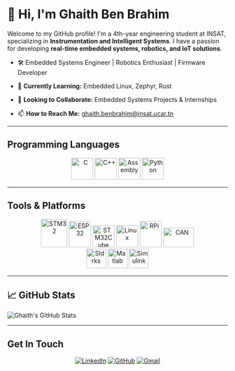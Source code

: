 # 👋 Hi, I'm Ghaith Ben Brahim
Welcome to my GitHub profile! I'm a 4th-year engineering student at INSAT, specializing in **Instrumentation and Intelligent Systems**. I have a passion for developing **real-time embedded systems, robotics, and IoT solutions**.  
- 🛠️ Embedded Systems Engineer | Robotics Enthusiast | Firmware Developer  

- 🌱 **Currently Learning:** Embedded Linux, Zephyr, Rust  
- 👯 **Looking to Collaborate:** Embedded Systems Projects & Internships  
- 📫 **How to Reach Me:** ghaith.benbrahim@insat.ucar.tn

---

## Programming Languages
<p align="center">
<img width="50" height="50" src="https://upload.wikimedia.org/wikipedia/commons/thumb/1/18/C_Programming_Language.svg/570px-C_Programming_Language.svg.png?20201031132917" alt="C"/>
<img width="50" height="50" src="https://raw.githubusercontent.com/isocpp/logos/master/cpp_logo.png" alt="C++"/>
<img width="50" height="50" src="https://github.com/user-attachments/assets/9b89d3cc-a9e2-4e19-b559-9009a8b5a777" alt="Assembly"/>
<img width="50" height="50" src="https://www.svgrepo.com/show/452091/python.svg" alt="Python"/>
</p>

---

## Tools & Platforms
<p align="center">
<img width="60" height="65" src="https://github.com/user-attachments/assets/3be6c156-6cf4-4a45-b998-dbf3ed4a1903" alt="STM32"/>
<img width="50" height="60" src="https://pbs.twimg.com/profile_images/773245254979903488/yB0xE3NR_400x400.jpg" alt="ESP32"/>
<img width="50" height="50" src="https://encrypted-tbn0.gstatic.com/images?q=tbn:ANd9GcSEJPAyrjz46qzrUPgiYMUXFmLgKP0oTViw3tQjetPdmJg5PZfIp-OoL07DV_5Z5Pa3ow8&usqp=CAU" alt="STM32Cube"/>
<img width="50" height="50" src="https://upload.wikimedia.org/wikipedia/commons/thumb/3/35/Tux.svg/1727px-Tux.svg.png" alt="Linux"/>
<img width="50" height="60" src="https://upload.wikimedia.org/wikipedia/fr/thumb/3/3b/Raspberry_Pi_logo.svg/1200px-Raspberry_Pi_logo.svg.png" alt="RPi"/>
<img width="70" height="45" src="https://cdn.chipkin.com/assets/uploads/2018/Oct/Can_logo_26-13-54-46.png" alt="CAN"/>
<br>
<img width="45" height="45" src="https://banner2.cleanpng.com/20180425/kqw/ave9q5ayl.webp" alt="Sldrks"/>
<img width="45" height="45" src="https://upload.wikimedia.org/wikipedia/commons/thumb/2/21/Matlab_Logo.png/1200px-Matlab_Logo.png" alt="Matlab"/>
<img width="45" height="45" src="https://upload.wikimedia.org/wikipedia/commons/3/36/Simulink_Logo_%28non-wordmark%29.png" alt="Simulink"/>
</p>

---

## 📈 GitHub Stats
![Ghaith's GitHub Stats](https://github-readme-stats.vercel.app/api?username=GhaithhBenbrahim&show_icons=true&theme=radical)

---

## Get In Touch
<p align="center">
<a href="https://www.linkedin.com/in/ghaith-ben-brahim" target="_blank" rel="nofollow"><img alt="LinkedIn" src="https://img.shields.io/badge/Linkedin-0a66c2?style=for-the-badge&logo=linkedin&logoColor=white" /></a>
<a href="https://github.com/GhaithhBenbrahim" target="_blank" rel="nofollow"><img alt="GitHub" src="https://img.shields.io/badge/GitHub-100000?style=for-the-badge&logo=github&logoColor=white" /></a>
<a href="mailto:ghaith.benbrahim@insat.ucar.tn" target="_blank" rel="nofollow"><img alt="Gmail" src="https://img.shields.io/badge/Gmail-yellow?style=for-the-badge&logo=Gmail&logoColor=white"/></a>
</p>

